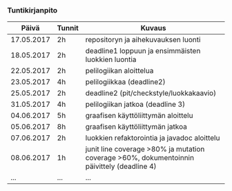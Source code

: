 
### Tuntikirjanpito
Päivä | Tunnit | Kuvaus
--------------- | ----- | ------
17.05.2017 | 2h | repositoryn ja aihekuvauksen luonti
18.05.2017 | 2h | deadline1 loppuun ja ensimmäisten luokkien luontia
22.05.2017 | 2h | pelilogiikan aloittelua
23.05.2017 | 4h | pelilogiikkaa (deadline2)
25.05.2017 | 2h | deadline2 (pit/checkstyle/luokkakaavio)
31.05.2017 | 4h | pelilogiikan jatkoa (deadline 3)
04.06.2017 | 5h | graafisen käyttöliittymän aloittelu
05.06.2017 | 8h | graafisen käyttöliittymän jatkoa
07.06.2017 | 2h | luokkien refaktorointia ja javadoc aloittelu
08.06.2017 | 1h | junit line coverage >80% ja mutation coverage >60%, dokumentoinnin päivittely (deadline 4)
... | ... | ...
